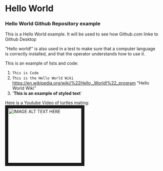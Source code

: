 # Hello World
### Hello World Github Repository example

This is a Hello World example. It will be used to see how Github.com linke to Github Desktop

"Hello world!" is also  used in a test to make sure that a computer language is correctly installed, and that the operator understands how to use it.

This is an example of lists and code:
1. `This is Code`
2. `This is the Hello World Wiki` https://en.wikipedia.org/wiki/%22Hello,_World!%22_program "Hello World Wiki"
3. '**This is an example of styled text**`

Here is a Youtube Video of turtles mating:
<a href="http://www.youtube.com/watch?feature=player_embedded&v=3eMevDIpZrA
" target="_blank"><img src="http://img.youtube.com/vi/3eMevDIpZrA/0.jpg" 
alt="IMAGE ALT TEXT HERE" width="240" height="180" border="10" /></a>
